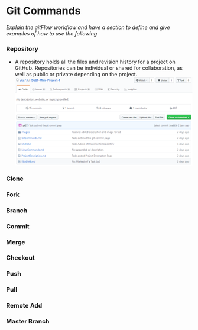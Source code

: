 # Git Commands
*Explain the gitFlow workflow and have a section to define and give examples of how to use the following*

### Repository
* A repository holds all the files and revision history for a project on GitHub. Repositories can be individual or shared for collaboration, as well as public or private depending on the project.
![Repository Image](/images/repository.PNG)
### Clone

### Fork

### Branch

### Commit

### Merge

### Checkout

### Push

### Pull

### Remote Add

### Master Branch

